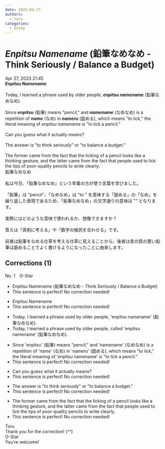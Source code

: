 ```yaml
---
date: 2023-04-27
authors:
  - toru
categories:
  - Essay
---
```


<h1 id="subject_show"><strong><em>Enpitsu Namename</strong></em> (鉛筆なめなめ - Think Seriously / Balance a Budget)</h1>
<div class="date">Apr 27, 2023 21:45</div>
<div id="post"><div id="body_show_ori">
<strong><em>Enpitsu Namename</strong></em><br/><br/>Today, I learned a phrase used by older people, <strong><em>enpitsu namename</em></strong> (鉛筆なめなめ).<br/><br/>Since <strong><em>enpitsu</em></strong> (鉛筆) means "pencil," and <strong><em>namename</em></strong> (なめなめ) is a repetition of <strong><em>name</em></strong> (なめ) in <strong><em>nameru</em></strong> (舐める), which means "to lick," the literal meaning of <em>enpitsu namename</em> is "to lick a pencil."<br/><br/>Can you guess what it actually means?<br/><br/>The answer is "to think seriously" or "to balance a budget."<br/><br/>The former came from the fact that the licking of a pencil looks like a thinking gesture, and the latter came from the fact that people used to lick the tips of poor-quality pencils to write clearly.
</div></div>

<!-- more -->

<div id="post_ja"><div id="body_show_mo">
鉛筆なめなめ<br/><br/>私は今日、「鉛筆なめなめ」という年輩の方が使う言葉を学びました。<br/><br/>「鉛筆」は "pencil"、「なめなめ」は "to " を意味する「舐める」の「なめ」を繰り返した表現であるため、「鉛筆なめなめ」の文字通りの意味は "" となります。<br/><br/>実際にはどのような意味で使われるか、想像できますか？<br/><br/>答えは「真剣に考える」や「数字の帳尻を合わせる」です。<br/><br/>前者は鉛筆をなめる仕草を考える仕草に見えることから、後者は昔の質の悪い鉛筆は舐めることでよく書けるようになったことに由来します。
</div></div>

## Corrections (1)
<div id="block"><div class="first_name"> No. 1　<span class="just_name">O-Star</span></div><div id="block2">
<ul class="correction_field">
<li class="incorrect">Enpitsu Namename (鉛筆なめなめ - Think Seriously / Balance a Budget)</li>
<li class="corrected perfect">This sentence is perfect! No correction needed!</li>
</ul>
<ul class="correction_field">
<li class="incorrect">Enpitsu Namename</li>
<li class="corrected perfect">This sentence is perfect! No correction needed!</li>
</ul>
<ul class="correction_field">
<li class="incorrect">Today, I learned a phrase used by older people, 'enpitsu namename' (鉛筆なめなめ).</li>
<li class="corrected correct">
Today, I learned a phrase used by older people<span class="f_bold">, called</span> 'enpitsu namename' (鉛筆なめなめ).
</li>
</ul>
<ul class="correction_field">
<li class="incorrect">Since 'enpitsu' (鉛筆) means "pencil," and 'namename' (なめなめ) is a repetition of 'name' (なめ) in 'nameru' (舐める), which means "to lick," the literal meaning of 'enpitsu namename' is "to lick a pencil."</li>
<li class="corrected perfect">This sentence is perfect! No correction needed!</li>
</ul>
<ul class="correction_field">
<li class="incorrect">Can you guess what it actually means?</li>
<li class="corrected perfect">This sentence is perfect! No correction needed!</li>
</ul>
<ul class="correction_field">
<li class="incorrect">The answer is "to think seriously" or "to balance a budget."</li>
<li class="corrected perfect">This sentence is perfect! No correction needed!</li>
</ul>
<ul class="correction_field">
<li class="incorrect">The former came from the fact that the licking of a pencil looks like a thinking gesture, and the latter came from the fact that people used to lick the tips of poor-quality pencils to write clearly.</li>
<li class="corrected perfect">This sentence is perfect! No correction needed!</li>
</ul>
</div><div class="name"><span class="just_name">Toru</span><br>
Thank you for the correction! (^^)
</div>
<div class="name"><span class="just_name">O-Star</span><br>
You're welcome!
</div>
</div>
